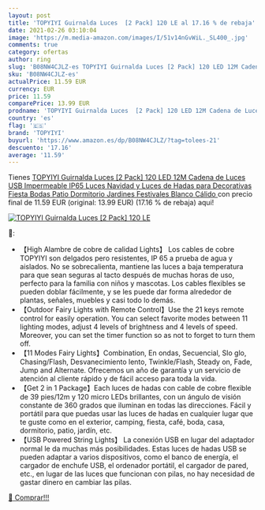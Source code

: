 ```yaml
---
layout: post
title: 'TOPYIYI Guirnalda Luces  [2 Pack] 120 LE al 17.16 % de rebaja'
date: 2021-02-26 03:10:04
image: 'https://m.media-amazon.com/images/I/51v14nGvWiL._SL400_.jpg'
comments: true
category: ofertas
author: ring
slug: 'B08NW4CJLZ-es TOPYIYI Guirnalda Luces [2 Pack] 120 LED 12M Cadena de...'
sku: 'B08NW4CJLZ-es'
actualPrice: 11.59 EUR
currency: EUR
price: 11.59
comparePrice: 13.99 EUR
prodname: 'TOPYIYI Guirnalda Luces  [2 Pack] 120 LED 12M Cadena de Luces USB Impermeable IP65  Luces Navidad y Luces de Hadas para Decorativas  Fiesta  Bodas  Patio  Dormitorio Jardines Festivales Blanco Cálido '
country: 'es'
flag: '🇪🇸'
brand: 'TOPYIYI'
buyurl: 'https://www.amazon.es/dp/B08NW4CJLZ/?tag=tolees-21'
descuento: '17.16'
average: '11.59'
---
```


Tienes [TOPYIYI Guirnalda Luces  [2 Pack] 120 LED 12M Cadena de Luces USB Impermeable IP65  Luces Navidad y Luces de Hadas para Decorativas  Fiesta  Bodas  Patio  Dormitorio Jardines Festivales Blanco Cálido ](https://www.amazon.es/dp/B08NW4CJLZ/?tag=tolees-21) con precio final de  11.59 EUR (original: 13.99 EUR) (17.16 %  de rebaja) aqui!

[![TOPYIYI Guirnalda Luces  [2 Pack] 120 LE](https://m.media-amazon.com/images/I/51v14nGvWiL._SL400_.jpg)](https://www.amazon.es/dp/B08NW4CJLZ/?tag=tolees-21)

🔎:

- 【High Alambre de cobre de calidad Lights】 Los cables de cobre TOPYIYI son delgados pero resistentes, IP 65 a prueba de agua y aislados. No se sobrecalienta, mantiene las luces a baja temperatura para que sean seguras al tacto después de muchas horas de uso, perfecto para la familia con niños y mascotas. Los cables flexibles se pueden doblar fácilmente, y se les puede dar forma alrededor de plantas, señales, muebles y casi todo lo demás.
- 【Outdoor Fairy Lights with Remote Control】Use the 21 keys remote control for easily operation. You can select favorite modes between 11 lighting modes, adjust 4 levels of brightness and 4 levels of speed. Moreover, you can set the timer function so as not to forget to turn them off.
- 【11 Modes Fairy Lights】Combination, En ondas, Secuencial, Slo glo, Chasing/Flash, Desvanecimiento lento, Twinkle/Flash, Steady on, Fade, Jump and Alternate. Ofrecemos un año de garantía y un servicio de atención al cliente rápido y de fácil acceso para toda la vida.
- 【Get 2 in 1 Package】Each luces de hadas con cable de cobre flexible de 39 pies/12m y 120 micro LEDs brillantes, con un ángulo de visión constante de 360 grados que iluminan en todas las direcciones. Fácil y portátil para que puedas usar las luces de hadas en cualquier lugar que te guste como en el exterior, camping, fiesta, café, boda, casa, dormitorio, patio, jardín, etc.
- 【USB Powered String Lights】 La conexión USB en lugar del adaptador normal le da muchas más posibilidades. Estas luces de hadas USB se pueden adaptar a varios dispositivos, como el banco de energía, el cargador de enchufe USB, el ordenador portátil, el cargador de pared, etc., en lugar de las luces que funcionan con pilas, no hay necesidad de gastar dinero en cambiar las pilas.

[🛒 Comprar!!!](https://www.amazon.es/dp/B08NW4CJLZ/?tag=tolees-21)
